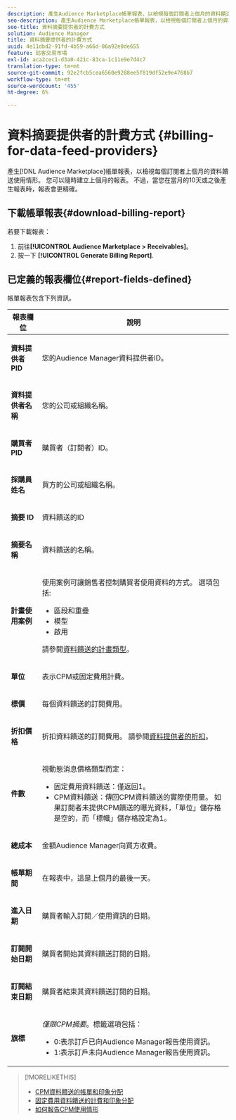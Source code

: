 ```yaml
---
description: 產生Audience Marketplace帳單報表，以檢視每個訂閱者上個月的資料饋送使用情形。 您可以隨時建立上個月的報表。 不過，當您在當月的10天或之後產生報表時，報表會更精確。
seo-description: 產生Audience Marketplace帳單報表，以檢視每個訂閱者上個月的資料饋送使用情形。 您可以隨時建立上個月的報表。 不過，當您在當月的10天或之後產生報表時，報表會更精確。
seo-title: 資料摘要提供者的計費方式
solution: Audience Manager
title: 資料摘要提供者的計費方式
uuid: 4e11dbd2-91fd-4b59-a66d-86a92e0de655
feature: 訪客交易市場
exl-id: aca2cec1-d3a0-421c-83ca-1c11e9e7d4c7
translation-type: tm+mt
source-git-commit: 92e2fcb5cea6560e9288ee5f819df52e9e4768b7
workflow-type: tm+mt
source-wordcount: '455'
ht-degree: 6%

---
```


# 資料摘要提供者的計費方式 {#billing-for-data-feed-providers}

產生[!DNL Audience Marketplace]帳單報表，以檢視每個訂閱者上個月的資料饋送使用情形。 您可以隨時建立上個月的報表。 不過，當您在當月的10天或之後產生報表時，報表會更精確。

## 下載帳單報表{#download-billing-report}

若要下載報表：

1. 前往&#x200B;**[!UICONTROL Audience Marketplace > Receivables]**。
1. 按一下 **[!UICONTROL Generate Billing Report]**.

## 已定義的報表欄位{#report-fields-defined}

帳單報表包含下列資訊。

<table id="table_B433D5059F6446068683E425B1D87520"> 
 <thead> 
  <tr> 
   <th colname="col1" class="entry"> 報表欄位 </th> 
   <th colname="col2" class="entry"> 說明 </th> 
  </tr> 
 </thead>
 <tbody> 
  <tr> 
   <td colname="col1"> <p><b><span class="uicontrol"> 資料提供者PID</span></b> </p> </td> 
   <td colname="col2"> <p>您的<span class="keyword">Audience Manager</span>資料提供者ID。 </p> </td> 
  </tr> 
  <tr> 
   <td colname="col1"> <p><b><span class="uicontrol"> 資料提供者名稱</span></b> </p> </td> 
   <td colname="col2"> <p>您的公司或組織名稱。 </p> </td> 
  </tr> 
  <tr> 
   <td colname="col1"> <p><b><span class="uicontrol"> 購買者PID</span></b> </p> </td> 
   <td colname="col2"> <p>購買者（訂閱者）ID。 </p> </td> 
  </tr> 
  <tr> 
   <td colname="col1"> <p><b><span class="uicontrol"> 採購員姓名</span></b> </p> </td> 
   <td colname="col2"> <p>買方的公司或組織名稱。 </p> </td> 
  </tr> 
  <tr> 
   <td colname="col1"> <p><b><span class="uicontrol"> 摘要 ID</span></b> </p> </td> 
   <td colname="col2"> <p>資料饋送的ID </p> </td> 
  </tr> 
  <tr> 
   <td colname="col1"> <p><b><span class="uicontrol"> 摘要名稱</span></b> </p> </td> 
   <td colname="col2"> <p>資料饋送的名稱。 </p> </td> 
  </tr> 
  <tr> 
   <td colname="col1"> <p><b><span class="uicontrol"> 計畫使用案例</span></b> </p> </td> 
   <td colname="col2"> <p>使用案例可讓銷售者控制購買者使用資料的方式。 選項包括: </p> 
    <ul id="ul_8230A93B5DCE4C10B025D3C761F72CEF"> 
     <li id="li_3400C6475F6D43D7AF54D9A0ED9C09E0">區段和重疊 </li> 
     <li id="li_65DFEF1EA6C341ACB5B72FF629F10AFC">模型 </li> 
     <li id="li_B84935B93ADE4D299732CE7E099DF7B3">啟用 </li> 
    </ul> <p>請參閱<a href="../../../features/audience-marketplace/marketplace-data-providers/marketplace-create-manage-feeds.md#plan-types">資料饋送的計畫類型</a>。 </p> </td> 
  </tr> 
  <tr> 
   <td colname="col1"> <p><b><span class="uicontrol"> 單位</span></b> </p> </td> 
   <td colname="col2"> <p>表示CPM或固定費用計費。 </p> </td> 
  </tr> 
  <tr> 
   <td colname="col1"> <p><b><span class="uicontrol"> 標價</span></b> </p> </td> 
   <td colname="col2"> <p>每個資料饋送的訂閱費用。 </p> </td> 
  </tr> 
  <tr> 
   <td colname="col1"> <p><b><span class="uicontrol"> 折扣價格</span></b> </p> </td> 
   <td colname="col2"> <p>折扣資料饋送的訂閱費用。 請參閱<a href="../../../features/audience-marketplace/marketplace-data-providers/marketplace-create-manage-feeds.md#discounts">資料提供者的折扣</a>。 </p> </td> 
  </tr> 
  <tr> 
   <td colname="col1"> <p><b><span class="uicontrol"> 件數</span></b> </p> </td> 
   <td colname="col2"> <p>視動態消息價格類型而定： </p> 
    <ul id="ul_01550B436EEE4FBC8C9945E08E3CE2C6"> 
     <li id="li_C589F6A751AB407E853AC6F726A47F14">固定費用資料饋送：僅返回1。 </li> 
     <li id="li_F93F8AEB2D8C45BFA0305E7808AFF848">CPM資料饋送：傳回CPM資料饋送的實際使用量。 如果訂閱者未提供CPM饋送的曝光資料，「單位」儲存格是空的，而「標幟」儲存格設定為1。 </li> 
    </ul> </td> 
  </tr> 
  <tr> 
   <td colname="col1"> <p><b><span class="uicontrol"> 總成本</span></b> </p> </td> 
   <td colname="col2"> <p>金額<span class="keyword">Audience Manager</span>向買方收費。 </p> </td> 
  </tr> 
  <tr> 
   <td colname="col1"> <p><b><span class="uicontrol"> 帳單期間</span></b> </p> </td> 
   <td colname="col2"> <p> 在報表中，這是上個月的最後一天。 </p> </td> 
  </tr> 
  <tr> 
   <td colname="col1"> <p><b><span class="uicontrol"> 進入日期</span></b> </p> </td> 
   <td colname="col2"> <p>購買者輸入訂閱／使用資訊的日期。 </p> </td> 
  </tr> 
  <tr> 
   <td colname="col1"> <p><b><span class="uicontrol"> 訂閱開始日期</span></b> </p> </td> 
   <td colname="col2"> <p>購買者開始其資料饋送訂閱的日期。 </p> </td> 
  </tr> 
  <tr> 
   <td colname="col1"> <p><b><span class="uicontrol"> 訂閱結束日期</span></b> </p> </td> 
   <td colname="col2"> <p>購買者結束其資料饋送訂閱的日期。 </p> </td> 
  </tr> 
  <tr> 
   <td colname="col1"> <p><b><span class="uicontrol"> 旗標</span></b> </p> </td> 
   <td colname="col2"> <p> <i>僅限CPM摘要</i>。標籤選項包括： </p> 
    <ul id="ul_509BC73B754A43299F8D719AB0805ABD"> 
     <li id="li_AB35E33B68EC49A187495DF6B9D86563">0:表示訂戶已向<span class="keyword">Audience Manager</span>報告使用資訊。 </li> 
     <li id="li_2E4871B127A84EC586A9F3659F52D67E">1:表示訂戶未向<span class="keyword">Audience Manager</span>報告使用資訊。 </li> 
    </ul> </td> 
  </tr> 
 </tbody> 
</table>

>[!MORELIKETHIS]
>
>* [CPM資料饋送的帳單和印象分配](../../../features/audience-marketplace/marketplace-data-buyers/marketplace-buyer-billing.md#cost-attribution)
>* [固定費用資料饋送的計費和印象分配](../../../features/audience-marketplace/marketplace-data-buyers/marketplace-buyer-billing.md)
>* [如何報告CPM使用情形](../../../features/audience-marketplace/marketplace-data-buyers/marketplace-buyer-billing.md#report-cpm-usage)

